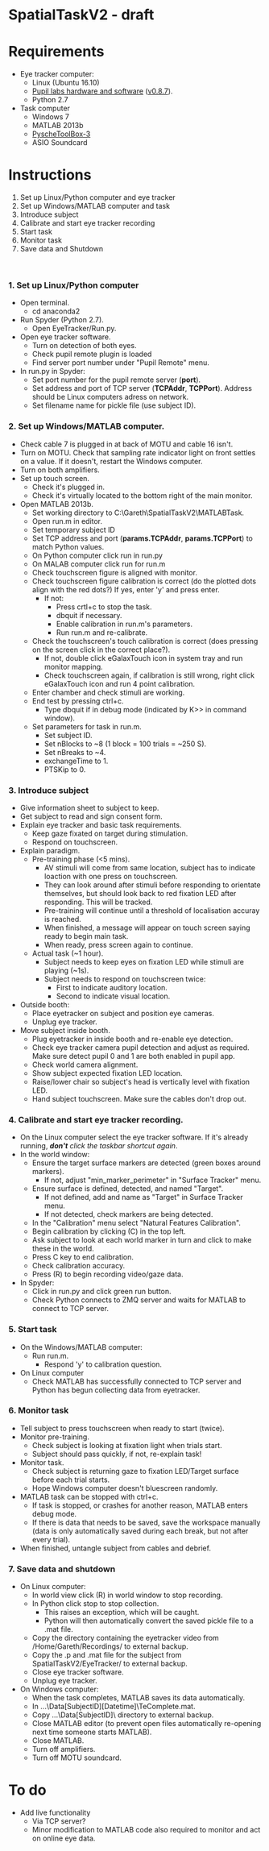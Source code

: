 # SpatialTaskV2 - draft

# Requirements
- Eye tracker computer:
	- Linux (Ubuntu 16.10)
	- [Pupil labs hardware and software](https://github.com/pupil-labs/pupil) ([v0.8.7](https://github.com/pupil-labs/pupil/releases/tag/v0.8.7)).
	- Python 2.7
- Task computer
	- Windows 7
	- MATLAB 2013b
	- [PyscheToolBox-3](http://psychtoolbox.org/)
	- ASIO Soundcard 

# Instructions

1. Set up Linux/Python computer and eye tracker
2. Set up Windows/MATLAB computer and task
3. Introduce subject
4. Calibrate and start eye tracker recording
5. Start task
6. Monitor task
7. Save data and Shutdown

<br>

### 1. Set up Linux/Python computer
- Open terminal.
	- cd anaconda2
- Run Spyder (Python 2.7).
	- Open EyeTracker/Run.py.
- Open eye tracker software.
	- Turn on detection of both eyes.
	- Check pupil remote plugin is loaded
	- Find server port number under "Pupil Remote" menu.
- In run.py in Spyder:
	- Set port number for the pupil remote server (**port**).
	- Set address and port of TCP server (**TCPAddr**, **TCPPort**). Address should be Linux computers adress on network.
	- Set filename name for pickle file (use subject ID).

### 2. Set up Windows/MATLAB computer.
- Check cable 7 is plugged in at back of MOTU and cable 16 isn't.
- Turn on MOTU. Check that sampling rate indicator light on front settles on a value. If it doesn't, restart the Windows computer.
- Turn on both amplifiers.
- Set up touch screen.
	- Check it's plugged in.
	- Check it's virtually located to the bottom right of the main monitor.
- Open MATLAB 2013b.
	- Set working directory to C:\Gareth\SpatialTaskV2\MATLABTask\.
	- Open run.m in editor.
	- Set temporary subject ID
	- Set TCP address and port (**params.TCPAddr**, **params.TCPPort**) to match Python values.
	- On Python computer click run in run.py
	- On MALAB computer click run for run.m
	- Check touchscreen figure is aligned with monitor.
	- Check touchscreen figure calibration is correct (do the plotted dots align with the red dots?) If yes, enter 'y' and press enter.
		- If not:
			- Press crtl+c to stop the task.
			- dbquit if necessary.
			- Enable calibration in run.m's parameters.
			- Run run.m and re-calibrate.
	- Check the touchscreen's touch calibration is correct (does pressing on the screen click in the correct place?).
		- If not, double click eGalaxTouch icon in system tray and run monitor mapping.
		- Check touchscreen again, if calibration is still wrong, right click eGalaxTouch icon and run 4 point calibration. 
	- Enter chamber and check stimuli are working.
	- End test by pressing ctrl+c.
		- Type dbquit if in debug mode (indicated by K>> in command window).
	- Set parameters for task in run.m.
		- Set subject ID.
		- Set nBlocks to ~8 (1 block = 100 trials = ~250 S).
		- Set nBreaks to ~4.
		- exchangeTime to 1.
		- PTSKip to 0.
	


### 3. Introduce subject
- Give information sheet to subject to keep.
- Get subject to read and sign consent form.
- Explain eye tracker and basic task requirements. 
	- Keep gaze fixated on target during stimulation.
 	- Respond on touchscreen.
- Explain paradigm.
	- Pre-training phase (<5 mins).
		- AV stimuli will come from same location, subject has to indicate loaction with one press on touchscreen.
		- They can look around after stimuli before responding to orientate themselves, but should look back to red fixation LED after responding. This will be tracked.
		- Pre-training will continue until a threshold of localisation accuray is reached.
		- When finished, a message will appear on touch screen saying ready to begin main task.
		- When ready, press screen again to continue.
	- Actual task (~1 hour).
		- Subject needs to keep eyes on fixation LED while stimuli are playing (~1s).
		- Subject needs to respond on touchscreen twice:
			- First to indicate auditory location.
			- Second to indicate visual location.
- Outside booth:
	- Place eyetracker on subject and position eye cameras.
	- Unplug eye tracker.
- Move subject inside booth.
	- Plug eyetracker in inside booth and re-enable eye detection.
	- Check eye tracker camera pupil detection and adjust as required. Make sure detect pupil 0 and 1 are both enabled in pupil app.
	- Check world camera alignment.
	- Show subject expected fixation LED location.
	- Raise/lower chair so subject's head is vertically level with fixation LED.
	- Hand subject touchscreen. Make sure the cables don't drop out.


### 4. Calibrate and start eye tracker recording.
- On the Linux computer select the eye tracker software. If it's already running, ***don't** click the taskbar shortcut again*.
- In the world window:
	- Ensure the target surface markers are detected (green boxes around markers). 
		- If not, adjust "min_marker_perimeter" in "Surface Tracker" menu.
	- Ensure surface is defined, detected, and named "Target".
		- If not defined, add and name as "Target" in Surface Tracker menu.
		- If not detected, check markers are being detected.
	- In the "Calibration" menu select "Natural Features Calibration".
	- Begin calibration by clicking (C) in the top left.
	- Ask subject to look at each world marker in turn and click to make these in the world.
	- Press C key to end calibration.
	- Check calibration accuracy.
	- Press (R) to begin recording video/gaze data.
- In Spyder:
	- Click in run.py and click green run button.
	- Check Python connects to ZMQ server and waits for MATLAB to connect to TCP server.

### 5. Start task
- On the Windows/MATLAB computer:
	- Run run.m.
		- Respond 'y' to calibration question.
- On Linux computer 
	- Check MATLAB has successfully connected to TCP server and Python has begun collecting data from eyetracker.

### 6. Monitor task
- Tell subject to press touchscreen when ready to start (twice).
- Monitor pre-training.
	- Check subject is looking at fixation light when trials start.
	- Subject should pass quickly, if not, re-explain task!
- Monitor task.
	- Check subject is returning gaze to fixation LED/Target surface before each trial starts.
	- Hope Windows computer doesn't bluescreen randomly.
- MATLAB task can be stopped with ctrl+c.
	- If task is stopped, or crashes for another reason, MATLAB enters debug mode.
	- If there is data that needs to be saved, save the workspace manually (data is only automatically saved during each break, but not after every trial).
- When finished, untangle subject from cables and debrief.

### 7. Save data and shutdown
- On Linux computer:
	- In world view click (R) in world window to stop recording.
	- In Python click stop to stop collection.
		- This raises an exception, which will be caught.
		- Python will then automatically convert the saved pickle file to a .mat file.
	- Copy the directory containing the eyetracker video from /Home/Gareth/Recordings/ to external backup.
	- Copy the .p and .mat file for the subject from SpatialTaskV2/EyeTracker/ to external backup.
	- Close eye tracker software.
	- Unplug eye tracker.
- On Windows computer:
	- When the task completes, MATLAB saves its data automatically.
	- In ...\Data\[SubjectID]\[Datetime]\TeComplete.mat.
	- Copy ...\Data\[SubjectID]\ directory to external backup.
	- Close MATLAB editor (to prevent open files automatically re-opening next time someone starts MATLAB).
	- Close MATLAB.
	- Turn off amplifiers.
	- Turn off MOTU soundcard.

# To do
 - Add live functionality
	- Via TCP server?
	- Minor modification to MATLAB code also required to monitor and act on online eye data.

